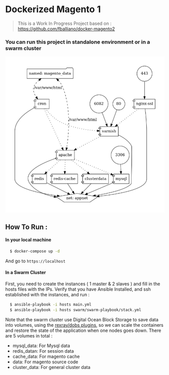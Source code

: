 # Dockerized Magento 1

> This is a Work In Progress Project based on : https://github.com/fballiano/docker-magento2

### You can run this project in standalone environment or in a swarm cluster

![](demo/docker-compose.png)

## How To Run :


#### In your local machine

```bash
  $ docker-compose up -d
```

And go to `https://localhost`

#### In a Swarm Cluster

First, you need to create the instances ( 1 master & 2 slaves ) and fill in the hosts files with the IPs.
Verify that you have Ansible Installed, and ssh established with the instances, and run :

```bash
  $ ansible-playbook -i hosts main.yml
  $ ansible-playbook -i hosts swarm/swarm-playbook/stack.yml
```

Note that the swarm cluster use Digital Ocean Block Storage to save data into volumes, using  the  [rexray/dobs plugins](https://rexray.readthedocs.io/en/stable/user-guide/schedulers/docker/plug-ins/digitalocean/), so we can scale the containers and restore the state of the application when one nodes goes down.
There are 5 volumes in total :
 - mysql_data: For Mysql  data
 - redis_datan: For session data
 - cache_data: For magento cache
 - data: For magento source code
 - cluster_data: For general cluster data


